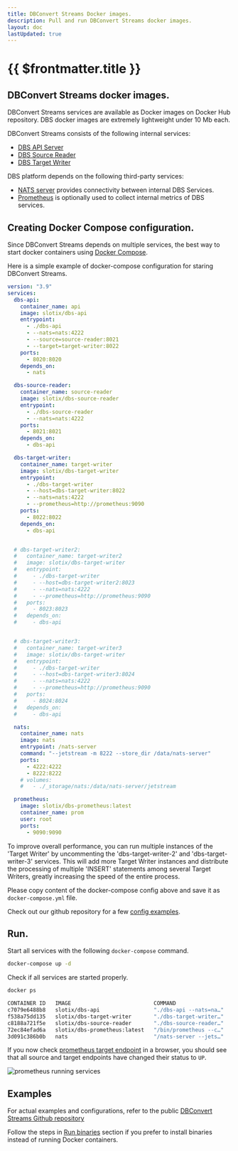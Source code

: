 ```yaml
---
title: DBConvert Streams Docker images.
description: Pull and run DBConvert Streams docker images.
layout: doc
lastUpdated: true
---
```


# {{ $frontmatter.title }}

## DBConvert Streams docker images.

DBConvert Streams services are available as Docker images on Docker Hub repository. DBS docker images are extremely lightweight under 10 Mb each.

DBConvert Streams consists of the following internal services:

- [DBS API Server](https://hub.docker.com/r/slotix/dbs-api)
- [DBS Source Reader](https://hub.docker.com/r/slotix/dbs-source-reader)
- [DBS Target Writer](https://hub.docker.com/r/slotix/dbs-target-writer)

DBS platform depends on the following third-party services:

- [NATS server](https://hub.docker.com/_/nats/) provides connectivity between internal DBS Services.
- [Prometheus](https://hub.docker.com/r/prom/prometheus) is optionally used to collect internal metrics of DBS services.

## Creating Docker Compose configuration.

Since DBConvert Streams depends on multiple services, the best way to start docker containers using [Docker Compose](https://docs.docker.com/compose/).

Here is a simple example of docker-compose configuration for staring DBConvert Streams.

```yaml
version: "3.9"
services:
  dbs-api:
    container_name: api
    image: slotix/dbs-api
    entrypoint:
      - ./dbs-api
      - --nats=nats:4222
      - --source=source-reader:8021
      - --target=target-writer:8022
    ports:
      - 8020:8020
    depends_on:
      - nats

  dbs-source-reader:
    container_name: source-reader
    image: slotix/dbs-source-reader
    entrypoint:
      - ./dbs-source-reader
      - --nats=nats:4222
    ports:
      - 8021:8021
    depends_on:
      - dbs-api

  dbs-target-writer:
    container_name: target-writer
    image: slotix/dbs-target-writer
    entrypoint:
      - ./dbs-target-writer
      - --host=dbs-target-writer:8022  
      - --nats=nats:4222
      - --prometheus=http://prometheus:9090
    ports:
      - 8022:8022
    depends_on:
      - dbs-api


  # dbs-target-writer2:
  #   container_name: target-writer2
  #   image: slotix/dbs-target-writer
  #   entrypoint:
  #     - ./dbs-target-writer
  #     - --host=dbs-target-writer2:8023  
  #     - --nats=nats:4222
  #     - --prometheus=http://prometheus:9090
  #   ports:
  #     - 8023:8023
  #   depends_on:
  #     - dbs-api


  # dbs-target-writer3:
  #   container_name: target-writer3
  #   image: slotix/dbs-target-writer
  #   entrypoint:
  #     - ./dbs-target-writer
  #     - --host=dbs-target-writer3:8024  
  #     - --nats=nats:4222
  #     - --prometheus=http://prometheus:9090
  #   ports:
  #     - 8024:8024
  #   depends_on:
  #     - dbs-api

  nats:
    container_name: nats
    image: nats
    entrypoint: /nats-server
    command: "--jetstream -m 8222 --store_dir /data/nats-server"
    ports:
      - 4222:4222
      - 8222:8222
    # volumes:
    #   - ./_storage/nats:/data/nats-server/jetstream

  prometheus:
    image: slotix/dbs-prometheus:latest
    container_name: prom
    user: root
    ports:
      - 9090:9090
```
To improve overall performance, you can run multiple instances of the 'Target Writer' by uncommenting the 'dbs-target-writer-2' and 'dbs-target-writer-3' services. This will add more Target Writer instances and distribute the processing of multiple 'INSERT' statements among several Target Writers, greatly increasing the speed of the entire process.

Please copy content of the docker-compose config above and save it as `docker-compose.yml` file. 

Check out our github repository for a few [config examples](https://github.com/slotix/dbconvert-streams-public/tree/main/examples).

## Run.

Start all services with the following `docker-compose` command.

```bash
docker-compose up -d
```

Check if all services are started properly.

```bash
docker ps
```

```bash
CONTAINER ID   IMAGE                          COMMAND                  CREATED          STATUS          PORTS                                                                                            NAMES
c7079e6488b8   slotix/dbs-api                 "./dbs-api --nats=na…"   48 seconds ago   Up 46 seconds   0.0.0.0:8020->8020/tcp, :::8020->8020/tcp                                                        api
f538a75dd135   slotix/dbs-target-writer       "./dbs-target-writer…"   48 seconds ago   Up 47 seconds   0.0.0.0:8022->8022/tcp, :::8022->8022/tcp                                                        target-writer
c8188a721f5e   slotix/dbs-source-reader       "./dbs-source-reader…"   48 seconds ago   Up 46 seconds   0.0.0.0:8021->8021/tcp, :::8021->8021/tcp                                                        source-reader
72ec84efad6a   slotix/dbs-prometheus:latest   "/bin/prometheus --c…"   48 seconds ago   Up 47 seconds   0.0.0.0:9090->9090/tcp, :::9090->9090/tcp                                                        prom
3d091c386b0b   nats                           "/nats-server --jets…"   48 seconds ago   Up 47 seconds   0.0.0.0:4222->4222/tcp, :::4222->4222/tcp, 0.0.0.0:8222->8222/tcp, :::8222->8222/tcp, 6222/tcp   nats
```

If you now check [prometheus target endpoint](http://0.0.0.0:9090/targets) in a browser, you should see that all source and target endpoints have changed their status to `UP`.

![prometheus running services](/images/prometheus-docker-running.png)

## Examples
For actual examples and configurations, refer to the public [DBConvert Streams Github repository](https://github.com/slotix/dbconvert-streams-public)


Follow the steps in [Run binaries](/guide/install) section if you prefer to install binaries instead of running Docker containers.
